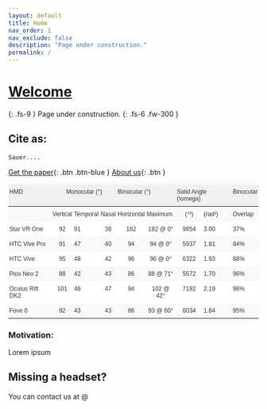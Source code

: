 ```yaml
---
layout: default
title: Home
nav_order: 1
nav_exclude: false
description: "Page under construction."
permalink: /
---
```

# [Welcome](https://zeissvisionsciencelab.github.io/HMD-FOV/)

{: .fs-9 }
Page under construction. 
{: .fs-6 .fw-300 }
## Cite as:
```
Sauer....
```
[Get the paper](http://example.com/){: .btn .btn-blue }
[About us](About){: .btn }

<!-- 1. >[Methods](methods)
2. >[Comparison with official specifications](comparisonwOffSpecs)
3. >[Comparison with Kinetic Perimetry](comparisonwKinetPerimtry)
4. >[Luminance Values](luminancevalues)
5. >[Downloads](downloads) -->


<style type="text/css">
.tg  {border-collapse:collapse;border-color:#ccc;border-spacing:0;}
.tg td{background-color:#fff;border-bottom-width:1px;border-color:#ccc;border-style:solid;border-top-width:1px;
  border-width:0px;color:#333;font-family:Arial, sans-serif;font-size:12px;overflow:hidden;padding:8px 2px;
  word-break:normal;}
.tg th{background-color:#f0f0f0;border-bottom-width:1px;border-color:#ccc;border-style:solid;border-top-width:1px;
  border-width:0px;color:#333;font-family:Arial, sans-serif;font-size:12px;font-weight:normal;overflow:hidden;
  padding:8px 2px;word-break:normal;}
.tg .tg-baqh{text-align:center;vertical-align:top}
.tg .tg-buh4{background-color:#f9f9f9;text-align:left;vertical-align:top}
.tg .tg-0lax{text-align:left;vertical-align:top}
.tg .tg-dzk6{background-color:#f9f9f9;text-align:center;vertical-align:top}
</style>
<table class="tg">
<thead>
  <tr>
    <th class="tg-0lax">HMD</th>
    <th class="tg-baqh" colspan="3">Monocular (°)</th>
    <th class="tg-0lax" colspan="2">Binocular (°)</th>
    <th class="tg-0lax" colspan="2">Solid Angle (\omega)</th>
    <th class="tg-0lax">Binocular</th>
  </tr>
</thead>
<tbody>
  <tr>
    <td class="tg-buh4"></td>
    <td class="tg-buh4">Vertical</td>
    <td class="tg-buh4">Temporal</td>
    <td class="tg-buh4">Nasal</td>
    <td class="tg-buh4">Horizontal</td>
    <td class="tg-buh4">Maximum</td>
    <td class="tg-dzk6"> (°²)</td>
    <td class="tg-buh4">(rad²)</td>
    <td class="tg-buh4">Overlap</td>
  </tr>
  <tr>
    <td class="tg-0lax">Star VR One</td>
    <td class="tg-baqh">92</td>
    <td class="tg-0lax">91</td>
    <td class="tg-baqh">38</td>
    <td class="tg-baqh">182</td>
    <td class="tg-baqh">182 @ 0°</td>
    <td class="tg-baqh">9854</td>
    <td class="tg-0lax">3.00</td>
    <td class="tg-0lax">37%</td>
  </tr>
  <tr>
    <td class="tg-buh4">HTC Vive Pro</td>
    <td class="tg-dzk6">91</td>
    <td class="tg-buh4">47</td>
    <td class="tg-dzk6">40</td>
    <td class="tg-dzk6">94</td>
    <td class="tg-dzk6">94 @ 0°</td>
    <td class="tg-dzk6">5937</td>
    <td class="tg-buh4">1.81</td>
    <td class="tg-buh4">84%</td>
  </tr>
  <tr>
    <td class="tg-0lax">HTC Vive</td>
    <td class="tg-baqh">95</td>
    <td class="tg-0lax">48</td>
    <td class="tg-baqh">42</td>
    <td class="tg-baqh">96</td>
    <td class="tg-baqh">96 @ 0°</td>
    <td class="tg-baqh">6322</td>
    <td class="tg-0lax">1.93</td>
    <td class="tg-0lax">88%</td>
  </tr>
  <tr>
    <td class="tg-buh4">Pico Neo 2</td>
    <td class="tg-dzk6">88</td>
    <td class="tg-buh4">42</td>
    <td class="tg-dzk6">43</td>
    <td class="tg-dzk6">86</td>
    <td class="tg-dzk6">88 @ 71°</td>
    <td class="tg-dzk6">5572</td>
    <td class="tg-buh4">1.70</td>
    <td class="tg-buh4">96%</td>
  </tr>
  <tr>
    <td class="tg-0lax">Oculus Rift DK2</td>
    <td class="tg-baqh">101</td>
    <td class="tg-0lax">46</td>
    <td class="tg-baqh">47</td>
    <td class="tg-baqh">94</td>
    <td class="tg-baqh">102 @ 42°</td>
    <td class="tg-baqh">7192</td>
    <td class="tg-0lax">2.19</td>
    <td class="tg-0lax">98%</td>
  </tr>
  <tr>
    <td class="tg-buh4">Fove 0</td>
    <td class="tg-dzk6">92</td>
    <td class="tg-buh4">43</td>
    <td class="tg-dzk6">43</td>
    <td class="tg-dzk6">86</td>
    <td class="tg-dzk6">93 @ 60°</td>
    <td class="tg-dzk6">6034</td>
    <td class="tg-buh4">1.84</td>
    <td class="tg-buh4">95%</td>
  </tr>
</tbody>
</table> 
  

<!-- | HMD             | Monocular (°) | Monocular (°) |       | Binocular (°) |           | Solid Angle (\omega) |        | Binocular |
|-----------------|:-------------:|:-------------:|:-----:|:-------------:|:---------:|:--------------------:|:------:|:---------:|
|                 |    Vertical   |    Temporal   | Nasal |   Horizontal  |  Maximum  |          (°²)        | (rad²) |  Overlap  |
| Star VR One     |       92      |       91      |   38  |      182      |  182 @ 0° |         9854         |  3.00  |    37%    |
| HTC Vive Pro    |       91      |       47      |   40  |       94      |  94 @ 0°  |         5937         |  1.81  |    84%    |
| HTC Vive        |       95      |       48      |   42  |       96      |  96 @ 0°  |         6322         |  1.93  |    88%    |
| Pico Neo 2      |       88      |       42      |   43  |       86      |  88 @ 71° |         5572         |  1.70  |    96%    |
| Oculus Rift DK2 |      101      |       46      |   47  |       94      | 102 @ 42° |         7192         |  2.19  |    98%    |
| Fove 0          |       92      |       43      |   43  |       86      |  93 @ 60° |         6034         |  1.84  |    95%    | -->
### Motivation:  
Lorem ipsum
  

## Missing a headset? 
You can contact us at @

